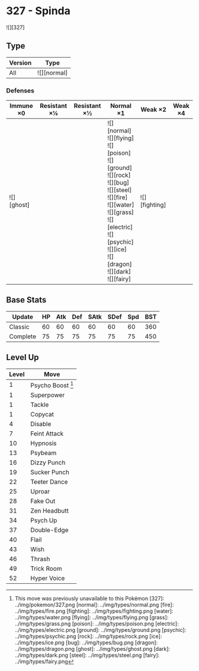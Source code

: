 # 327 - Spinda
![][327]

## Type

Version | Type
---     | ---
All     | ![][normal]

### Defenses

Immune ×0      | Resistant ×¼ | Resistant ×½ | Normal ×1                                                                                                                                                                                                                           | Weak ×2           | Weak ×4
---            | ---          | ---          | ---                                                                                                                                                                                                                                 | ---               | ---
![][ghost]<br> | &nbsp;       | &nbsp;       | ![][normal]<br>![][flying]<br>![][poison]<br>![][ground]<br>![][rock]<br>![][bug]<br>![][steel]<br>![][fire]<br>![][water]<br>![][grass]<br>![][electric]<br>![][psychic]<br>![][ice]<br>![][dragon]<br>![][dark]<br>![][fairy]<br> | ![][fighting]<br> | &nbsp;

## Base Stats

Update   | HP  | Atk | Def | SAtk | SDef | Spd | BST
---      | --- | --- | --- | ---  | ---  | --- | ---
Classic  | 60  | 60  | 60  | 60   | 60   | 60  | 360
Complete | 75  | 75  | 75  | 75   | 75   | 75  | 450

## Level Up

Level | Move
---   | ---
1     | Psycho Boost [^1]
1     | Superpower
1     | Tackle
1     | Copycat
4     | Disable
7     | Feint Attack
10    | Hypnosis
13    | Psybeam
16    | Dizzy Punch
19    | Sucker Punch
22    | Teeter Dance
25    | Uproar
28    | Fake Out
31    | Zen Headbutt
34    | Psych Up
37    | Double-Edge
40    | Flail
43    | Wish
46    | Thrash
49    | Trick Room
52    | Hyper Voice

[^1]: This move was previously unavailable to this Pokémon
[327]: ../img/pokemon/327.png
[normal]: ../img/types/normal.png
[fire]: ../img/types/fire.png
[fighting]: ../img/types/fighting.png
[water]: ../img/types/water.png
[flying]: ../img/types/flying.png
[grass]: ../img/types/grass.png
[poison]: ../img/types/poison.png
[electric]: ../img/types/electric.png
[ground]: ../img/types/ground.png
[psychic]: ../img/types/psychic.png
[rock]: ../img/types/rock.png
[ice]: ../img/types/ice.png
[bug]: ../img/types/bug.png
[dragon]: ../img/types/dragon.png
[ghost]: ../img/types/ghost.png
[dark]: ../img/types/dark.png
[steel]: ../img/types/steel.png
[fairy]: ../img/types/fairy.png
